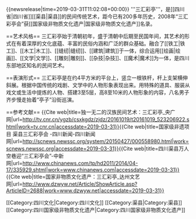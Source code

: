 {{newsrelease|time=2019-03-31T11:02:08+00:00}}
'''三汇彩亭'''，是[[四川省|四川省]][[渠县|渠县]]的民间传统艺术，距今已有200多年历史，2008年“三汇彩亭会”获[[国家级非物质文化遗产|国家级非物质文化遗产]]名录。

==艺术风格==
三汇彩亭始于清朝初年，盛于清朝中后期至民国年间，其艺术的形式在有着深厚的文化底蕴、丰富的民俗内涵和广泛的群众基础。融合了[[铁工|铁工]]、[[木工|木工]]、[[缝纫|缝纫]]、[[建筑|建筑]]于一体，综合运用[[绘画|绘画]]、[[文学|文学]]、[[雕刻|雕刻]]、[[杂技|杂技]]、[[魔术|魔术]]为一体，是四川东部地区知名的民间艺术。

==表演形式==
三汇彩亭是在约4平方米的平台上，竖立一根铁杆，杆上支架横伸斜展。根据中国传统的戏剧、文学中的人物形象表现出来。用特殊的道具、服装从戏文或生活中提炼的人物、搭建3至5层，高8至10米的人物形象的内容，八名男子齐步慢走抬着“亭子”沿街巡演。

==参考文献==
<ref>{{Cite web|title=独一无二的汉族民间艺术：三汇彩亭_央广网|url=http://tv.cnr.cn/ygzb/csxkgdz/zjdz/20161019/t20161019_523206922.shtml|work=tv.cnr.cn|accessdate=2019-03-31}}</ref><ref>{{Cite web|title=国家级非遗项目 渠县三汇彩亭会 -四川新闻-四川新闻网|url=http://scnews.newssc.org/system/20150427/000558980.html|work=scnews.newssc.org|accessdate=2019-03-31}}</ref><ref>{{Cite web|title=四川渠县万人空巷迎“三汇彩亭会”-中新网|url=http://www.chinanews.com/tp/hd2011/2014/04-17/335929.shtml|work=www.chinanews.com|accessdate=2019-03-31}}</ref><ref>{{Cite web|title=国家非物质文化遗产：三汇彩亭_达州文艺网|url=http://www.dzwyw.net/Article/ShowArticle.asp?ArticleID=2688|work=www.dzwyw.net|accessdate=2019-03-31}}</ref>

[[Category:四川文化|Category:四川文化]]
[[Category:渠县|Category:渠县]]
[[Category:四川国家级非物质文化遗产|Category:四川国家级非物质文化遗产]]